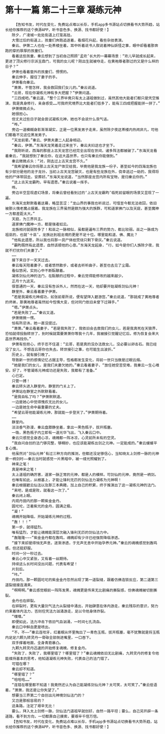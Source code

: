 # 第十一篇 第二十三章 凝练元神
        【告知书友，时代在变化，免费站点难以长存，手机app多书源站点切换看书大势所趋，站长给你推荐的这个换源APP，听书音色多、换源、找书都好使！】
       除夕，广凌城一处处街道上灯笼高挂。
       大雪过后的街道上，孩童们奔跑追逐着，看烟花升起，看些杂技表演。
       秦云、伊萧二人也在一处茶楼坐着，耳中听着说书人叙说着神仙妖怪之事，眼中却看着那奔跑的穿的厚厚的孩童们。
       看着这些孩童，秦云想到了当初自己照顾‘孟欢’长大的一幕幕场景：“欢儿早就成长起来，更进了顶尖修行宗派玉鼎门，可我的女儿呢？刚出生就被夺走，在黄袍尊者那过的又是什么样的日子？”
       伊萧也看着窗外的孩童们，愣愣的。
       秦云伸手，握住了妻子的手。
       伊萧看向秦云。
       “萧萧，不管怎样，我会救回我们女儿的。”秦云说道。
       “云哥，现在你凝练元神有多大把握？”伊萧问道。
       “三四成吧。”秦云道，“整个三界毕竟只有太上道祖做到过，虽然其他大能者们都只是凭空推演，我是真身修行，亲身感受……可我终究境界比大能者们低多了，能有三四成把握能拼一拼了。”
       伊萧微微点头。
       她很担心。
       但丈夫过些日子就会尝试凝练元神，她也不会说什么丧气话。
       “哗。”
       旁边一道模糊身影渐渐凝实，正是一位黑发男子走来，虽然除夕夜这茶楼内热闹非凡，可他们都看不见这位黑发男子。
       “天龙前辈。”秦云、伊萧夫妻二人起身相迎。
       “秦云，伊萧。”东海天龙笑着走过来坐下，秦云夫妇这也才坐下。
       “我刚听说，西海的那座上古天龙宫已经完全出现在世间，诸多阵法都被破了。”东海天龙看着秦云，“我就想到了秦云你，在这大昌世界，也只有秦云你能做到。”
       秦云微微点头：“对，刚去过上古天龙宫不久。”
       “我希望秦云你将那上古天龙尸体交给我，毕竟他是我龙族一份子，甚至如今的四海龙族也有少部分是他的龙子龙孙，当初上古天龙宫破灭，也是有些龙族在外，侥幸逃过一劫的，我得将他的尸体带回去，安葬好。”东海天龙说道，“当然那座龙宫内所有宝物，是归秦云你的。”
       “这上古天龙霸昀，早有遗愿。”秦云说着一挥手。
       哗。
       旁边半空显现虚幻场景，将秦云曾经看到过的‘上古天龙霸昀’临死前留眼的场景又显现了一遍。
       东海天龙默默看着这幕，略显苦涩：“龙山界的事我也听说过，可惜至今都无法收回，依旧被那火傀老魔占据着。我龙族在三界虽然是颇为强大的族群，可和道家佛门以及天庭，甚至魔神一方都差距太大。”
       天庭，为三界共主。
       道家佛门魔神一方，都是强者如云。
       龙族相对就弱势多了！和巫之一脉相似，虽都是遍布三界的势力，都比较弱。巫之一脉成为祖巫的，也就‘十巫’。龙族达到祖龙境的更是不足十位。哪里能和道、佛、魔比？
       “他有此遗愿，所以我也将那一具尸体给焚烧只剩下骨灰。”秦云说道。
       “霸昀既然有此遗愿，自然该顺他的心意。”东海天龙起身，“行，如今是你们人族除夕夜，我就不打扰你们夫妻了。”
       ……
       接下来日子一天天过去。
       秦云每天陪着妻子，或者悠然散步，或者去听听曲子，甚至也去见了尘霜。
       看似悠闲，实则心中不断酝酿着。
       凝练剑仙元神的法门，在酝酿的过程中，秦云觉得能修改的越来越少。
       正月十九这天。
       很普通的一天，秦云没有告诉外人，然而在这一天，他却要开始凝练剑仙元神！
       静室外，秦云看着妻子伊萧。
       “若是我凝练元神成功，如张前辈所说，便有望拜入碧游宫。”秦云说道，“那就成了黄袍尊者的师弟，那黄袍尊者虽然如今性情大变，但对同门依旧未曾下过辣手。”
       “嗯。”伊萧点头。
       “若是失败了……”秦云又道。
       伊萧微微一愣。
       怕有所忌讳，她一直没提过。
       “萧萧。”秦云看着妻子，“若是我失败了，我依旧会去救我们的女儿，若是我真死在天狼界，恐怕就得投胎转世了，到时候就需要萧萧你等我十几年，我被接引觉醒记忆后，修为恢复会来大昌世界再找你。”
       伊萧有些担心，终于忍不住道：“云哥，若是真的没办法救女儿，没必要以卵击石。我已经没了女儿，不想连云哥你也失去。转世接引之事，也可能生出波折。”
       历史上，就有接引晚了。
       导致新一世的感情记忆占据主导，性格都发生变化，将前一世只当做是过眼云烟。
       “她是我们的女儿，是我们夫妻欠她的。”秦云看着妻子，“放任她受苦受难，我秦云一生心难安。好了，不管凝练元神成功还是失败，我都有了准备。”
       心已定。
       只管一搏！
       秦云转头进入静室内，静室的门关上了。
       伊萧站在静室之外默默看着。
       “是我自私了吗？”伊萧默默道。
       一边是她心中觉得愧疚无比的女儿。
       一边是她生命中最重要的丈夫。
       “希望云哥他能凝练元神，那就能一步登天了。”伊萧期待着。
       ……
       静室内。
       淡淡香气弥漫，秦云盘膝静坐着，拿出一黑色瓶子，拔开瓶塞。
       一吸，黑色瓶子内立即有一道光华飞出，飞入秦云口中。
       秦云只感觉全身透心凉，魂魄都一阵冰凉，心灵前所未有的空灵。
       “我自问自创的法门够完整，够精妙，也应该能凝练出剑之元神。一定能成的。”秦云缓缓平复心情。
       他虽然对‘剑仙元神’有过三种方向的推测，但都还没足够信心，当知晓太上剑修一脉的元神是一柄剑时——秦云当时就感觉一片黑暗中，被一缕光照耀到了。
       神来之笔！
       真是神来之笔！
       太上道祖的确厉害，道家一脉正常的元神，都是人的模样。可剑仙的元神，竟然是一柄剑。
       也唯有如此，从根基上，才能让锋利无匹的剑仙法力凝练为元神啊！
       秦云根据碧云仙法以及那三本典籍，加上自己的积累，终于推演出了这一凝练元神的法门。
       “来吧，是成是败，就看这一次了。”
       秦云闭上眼。
       内观丹田内的那一颗紫金金丹。
       圆坨坨，泛着紫光的金丹，圆满之极。
       “凝！”
       魂魄开始降临，开始凝练元神的过程。
       “轰！！！”
       第一步，就得猛烈。
       唯有猛烈，才能让魂魄能深层次融入锋利无匹的剑仙法力中。
       “轰隆隆~~~”紫金金丹都在轰鸣，魂魄却有少许已经强势降临渗透。
       “接下来却是得悄无声息，逐渐渗透，于无声无息中开始孕养元神。”秦云的魂魄感觉到轰鸣感，但还挺舒服。
       时间一分一秒过去。
       秦云心中又紧张，又有着一丝期待。
       持续这么长时间没出问题，代表有希望！
       片刻后。
       “咔。”
       丹田内，那一颗圆坨坨的紫金金丹忽然出现了第一道裂缝，跟着仿佛连锁反应，第二道第三道裂缝接连涌来。
       “啊啊啊。”秦云感觉眼前一阵阵发黑，魂魄更是传来无比剧痛的撕裂感，仿佛魂魄被切割撕裂。
       金丹也在碎裂。
       在碎裂时，更有大量剑气法力从裂缝中涌出，开始肆意在体内游走，秦云残存的意识，努力约束着体内法力，否则任凭法力汹涌游走，足以令他身体炸裂。
       “噗噗。”
       即便如此，法力冲击下依旧气血汹涌，一时间七孔流血。
       秦云口中鲜血更是喷出。
       “不，不——”秦云连咬牙，红着眼从怀里掏出了一青色玉瓶，拔开瓶塞，毫不犹豫就是将玉瓶内足足六颗九转灵丹一骨碌全部倒进嘴里，一口吞下。
       双手撑着地面，全身青筋暴凸。
       九颗九转灵丹迅速的开始修复魂魄，修复金丹。
       “失败了，失败了，我哪里错了？哪里错了？”秦云魂魄依旧无比剧痛，九转灵丹的修复令他能维持基本的思考，他知道凝练元神失败，代表自己的法门错了。
       可错在哪？
       秦云却不知道。
       “哪里错了？”
       “哈哈哈……”
       “连错在哪里都不知道！我竟然还认为自己能凝练剑仙元神？太可笑，太可笑了。”秦云低语着，“萧萧，我还是让你失望了。”
       想要当三界第二个自创出元神境剑仙法门的？
       又岂是那般容易的？
       这条路，注定了艰辛无比！
       要么，拜入太上剑修一脉，剑仙法门道祖早就创好，自然一路平坦；要么，自己另开辟一条道路，看不到方向，一切都靠自己摸索，要艰辛千倍万倍。
       【告知书友，时代在变化，免费站点难以长存，手机app多书源站点切换看书大势所趋，站长给你推荐的这个换源APP，听书音色多、换源、找书都好使！】
